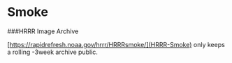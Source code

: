 # Smoke
###HRRR Image Archive

[https://rapidrefresh.noaa.gov/hrrr/HRRRsmoke/](HRRR-Smoke) only keeps a rolling -3week archive public.



